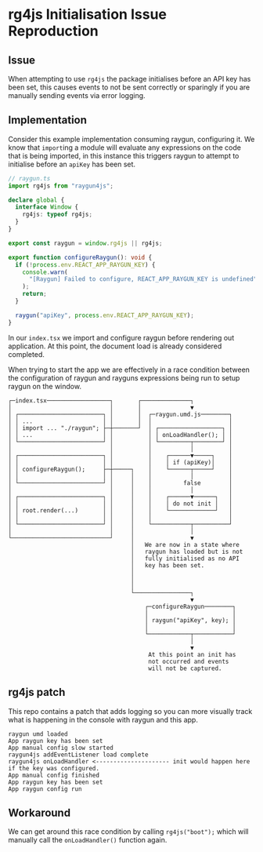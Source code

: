# rg4js Initialisation Issue Reproduction

## Issue

When attempting to use `rg4js` the package initialises before an API key has been set, this causes events to not be sent correctly or sparingly if you are manually sending events via error logging.

## Implementation

Consider this example implementation consuming raygun, configuring it. We know that `import`ing a module will evaluate any expressions on the code that is being imported, in this instance this triggers raygun to attempt to initialise before an `apiKey` has been set.

```ts
// raygun.ts
import rg4js from "raygun4js";

declare global {
  interface Window {
    rg4js: typeof rg4js;
  }
}

export const raygun = window.rg4js || rg4js;

export function configureRaygun(): void {
  if (!process.env.REACT_APP_RAYGUN_KEY) {
    console.warn(
      "[Raygun] Failed to configure, REACT_APP_RAYGUN_KEY is undefined"
    );
    return;
  }

  raygun("apiKey", process.env.REACT_APP_RAYGUN_KEY);
}
```

In our `index.tsx` we import and configure raygun before rendering out application. At this point, the document load is already considered completed.

When trying to start the app we are effectively in a race condition between the configuration of raygun and rayguns expressions being run to setup raygun on the window.

```ascii
┌─index.tsx──────────────────┐       ┌──────────────┐
│                            │       │              ▼
│ ┌────────────────────────┐ │       │  ┌─raygun.umd.js────────┐
│ │ ...                    │ │       │  │                      │
│ │ import ... "./raygun"; ├─┼───────┘  │ ┌──────────────────┐ │
│ │ ...                    │ │          │ │ onLoadHandler(); │ │
│ └────────────────────────┘ │          │ └─────────┬────────┘ │
│                            │          │           │          │
│ ┌────────────────────────┐ │          │    ┌──────▼─────┐    │
│ │                        │ │          │    │ if (apiKey)│    │
│ │ configureRaygun();     ├─┼─────┐    │    └──────┬─────┘    │
│ │                        │ │     │    │           │          │
│ └────────────────────────┘ │     │    │         false        │
│                            │     │    │           │          │
│ ┌────────────────────────┐ │     │    │    ┌──────▼──────┐   │
│ │                        │ │     │    │    │ do not init │   │
│ │ root.render(...)       │ │     │    │    └─────────────┘   │
│ │                        │ │     │    │                      │
│ └────────────────────────┘ │     │    └───────────┬──────────┘
│                            │     │                │
└────────────────────────────┘     │                ▼
                                   │   We are now in a state where
                                   │   raygun has loaded but is not
                                   │   fully initialised as no API
                                   │   key has been set.
                                   │
                                   │
                                   │
                                   └────────────────┐
                                                    ▼
                                       ┌─configureRaygun────────┐
                                       │                        │
                                       │ raygun("apiKey", key); │
                                       │                        │
                                       └────────────┬───────────┘
                                                    │
                                                    ▼
                                        At this point an init has
                                        not occurred and events
                                        will not be captured.
```

## rg4js patch

This repo contains a patch that adds logging so you can more visually track what is happening in the console with raygun and this app.

```ascii
raygun umd loaded
App raygun key has been set
App manual config slow started
raygun4js addEventListener load complete
raygun4js onLoadHandler <--------------------- init would happen here if the key was configured.
App manual config finished
App raygun key has been set
App raygun config run
```

## Workaround

We can get around this race condition by calling `rg4js("boot");` which will manually call the `onLoadHandler()` function again.
